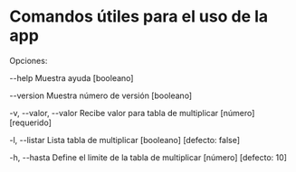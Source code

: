 # Comandos útiles para el uso de la app

Opciones:

--help            Muestra ayuda                                 [booleano]

--version         Muestra número de versión                     [booleano]

-v, --valor, --valor  Recibe valor para tabla de multiplicar        [número] [requerido]

-l, --listar          Lista tabla de multiplicar   [booleano] [defecto: false]

-h, --hasta           Define el limite de la tabla de multiplicar [número] [defecto: 10]
                                                          